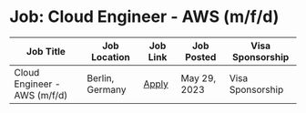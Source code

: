 # Job: Cloud Engineer - AWS (m/f/d)

| Job Title | Job Location | Job Link | Job Posted | Visa Sponsorship |
| --- | --- | --- | --- | --- |
| Cloud Engineer - AWS (m/f/d) | Berlin, Germany | [Apply](https://boards.eu.greenhouse.io/enmacc/jobs/4163722101) | May 29, 2023 | Visa Sponsorship |
